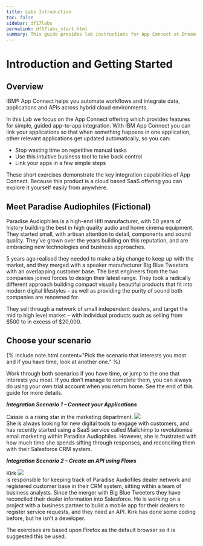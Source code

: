 ```yaml
---
title: Labs Introduction
toc: false
sidebar: df17labs
permalink: df17labs_start.html
summary: This guide provides lab instructions for App Connect at Dreamforce 2017.
---
```


# Introduction and Getting Started

## Overview
IBM® App Connect helps you automate workflows and integrate data, applications and APIs across hybrid cloud environments.

In this Lab we focus on the App Connect offering which provides features for simple, guided app-to-app integration. With IBM App Connect you can link your applications so that when something happens in one application, other relevant applications get updated automatically, so you can:

* Stop wasting time on repetitive manual tasks
* Use this intuitive business tool to take back control
* Link your apps in a few simple steps

These short exercises demonstrate the key integration capabilities of App Connect. Because this product is a cloud based SaaS offering you can explore it yourself easily from anywhere.

## Meet Paradise Audiophiles (Fictional)
Paradise Audiophiles is a high-end Hifi manufacturer, with 50 years of history building the best in high quality audio and home cinema equipment. They started small, with artisan attention to detail, components and sound quality. They’ve grown over the years building on this reputation, and are embracing new technologies and business approaches.

5 years ago realised they needed to make a big change to keep up with the market, and they merged with a speaker manufacturer Big Blue Tweeters with an overlapping customer base. The best engineers from the two companies joined forces to design their latest range. They took a radically different approach building compact visually beautiful products that fit into modern digital lifestyles – as well as providing the purity of sound both companies are renowned for.

They sell through a network of small independent dealers, and target the mid to high level market – with individual products such as selling from $500 to in excess of $20,000. 

##	Choose your scenario

{% include note.html content="Pick the scenario that interests you most and if you have time, look at another one." %}

Work through both scenarios if you have time, or jump to the one that interests you most. If you don’t manage to complete them, you can always do using your own trial account when you return home. See the end of this guide for more details.

***Integration Scenario 1 – Connect your Applications***

Cassie is a rising star in the marketing department.
 ![](./images/cassie.png)   
She is always looking for new digital tools to engage with customers, and has recently started using a SaaS service called Mailchimp to revolutionise email marketing within Paradise Audiophiles. However, she is frustrated with how much time she spends sifting through responses, and reconciling them with their Salesforce CRM system.

***Integration Scenario 2 – Create an API using Flows***

Kirk  ![](./images/kirk.png)   
is responsible for keeping track of Paradise Audiofiles dealer network and registered customer base in their CRM system, sitting within a team of business analysts. Since the merger with Big Blue Tweeters they have reconciled their dealer information into Salesforce. He is working on a project with a business partner to build a mobile app for their dealers to register service requests, and they need an API. Kirk has done some coding before, but he isn’t a developer.

The exercises are based upon Firefox as the default browser so it is suggested this be used.